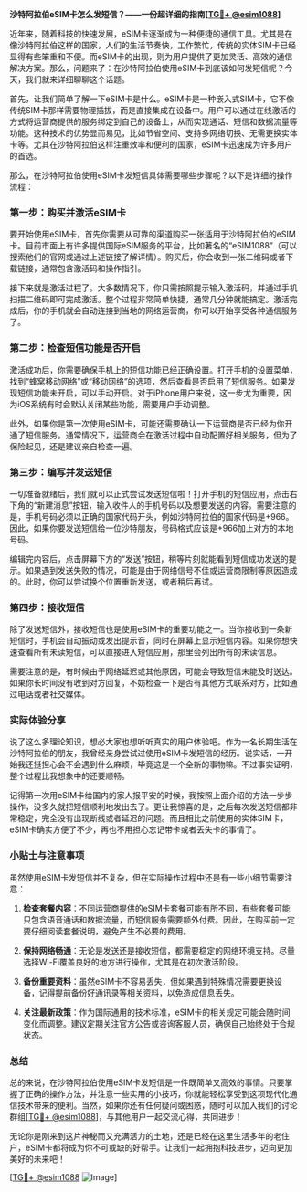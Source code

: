 **沙特阿拉伯eSIM卡怎么发短信？——一份超详细的指南[[TG💪+ @esim1088](https://t.me/s/esim1088)]**

近年来，随着科技的快速发展，eSIM卡逐渐成为一种便捷的通信工具。尤其是在像沙特阿拉伯这样的国家，人们的生活节奏快，工作繁忙，传统的实体SIM卡已经显得有些笨重和不便。而eSIM卡的出现，则为用户提供了更加灵活、高效的通信解决方案。那么，问题来了：在沙特阿拉伯使用eSIM卡到底该如何发短信呢？今天，我们就来详细聊聊这个话题。

首先，让我们简单了解一下eSIM卡是什么。eSIM卡是一种嵌入式SIM卡，它不像传统SIM卡那样需要物理插拔，而是直接集成在设备中。用户可以通过在线激活的方式将运营商提供的服务绑定到自己的设备上，从而实现通话、短信和数据流量等功能。这种技术的优势显而易见，比如节省空间、支持多网络切换、无需更换实体卡等。尤其在沙特阿拉伯这样注重效率和便利的国家，eSIM卡迅速成为许多用户的首选。

那么，在沙特阿拉伯使用eSIM卡发短信具体需要哪些步骤呢？以下是详细的操作流程：

### 第一步：购买并激活eSIM卡

要开始使用eSIM卡，首先你需要从可靠的渠道购买一张适用于沙特阿拉伯的eSIM卡。目前市面上有许多提供国际eSIM服务的平台，比如著名的“eSIM1088”（可以搜索他们的官网或通过上述链接了解详情）。购买后，你会收到一张二维码或者下载链接，通常包含激活码和操作指引。

接下来就是激活过程了。大多数情况下，你只需按照提示输入激活码，并通过手机扫描二维码即可完成激活。整个过程非常简单快捷，通常几分钟就能搞定。激活完成后，你的手机就会自动连接到当地的网络运营商，你可以开始享受各种通信服务了。

### 第二步：检查短信功能是否开启

激活成功后，你需要确保手机上的短信功能已经正确设置。打开手机的设置菜单，找到“蜂窝移动网络”或“移动网络”的选项，然后查看是否启用了短信服务。如果发现短信功能未开启，可以手动开启。对于iPhone用户来说，这一步尤为重要，因为iOS系统有时会默认关闭某些功能，需要用户手动调整。

此外，如果你是第一次使用eSIM卡，可能还需要确认一下运营商是否已经为你开通了短信服务。通常情况下，运营商会在激活过程中自动配置好相关服务，但为了保险起见，还是建议亲自检查一遍。

### 第三步：编写并发送短信

一切准备就绪后，我们就可以正式尝试发送短信啦！打开手机的短信应用，点击右下角的“新建消息”按钮，输入收件人的手机号码以及想要发送的内容。需要注意的是，手机号码必须以正确的国家代码开头，例如沙特阿拉伯的国家代码是+966。因此，如果你要发送短信给一位沙特朋友，号码格式应该是+966加上对方的本地号码。

编辑完内容后，点击屏幕下方的“发送”按钮，稍等片刻就能看到短信成功发送的提示。如果遇到发送失败的情况，可能是由于网络信号不佳或运营商限制等原因造成的。此时，你可以尝试换个位置重新发送，或者稍后再试。

### 第四步：接收短信

除了发送短信外，接收短信也是使用eSIM卡的重要功能之一。当你接收到一条新短信时，手机会自动振动或发出提示音，同时在屏幕上显示短信内容。如果你想快速查看所有未读短信，可以直接进入短信应用，那里会列出所有的未读信息。

需要注意的是，有时候由于网络延迟或其他原因，可能会导致短信未能及时送达。如果你长时间没有收到对方回复，不妨检查一下是否有其他方式联系对方，比如通过电话或者社交媒体。

### 实际体验分享

说了这么多理论知识，想必大家也想听听真实的用户体验吧。作为一名长期生活在沙特阿拉伯的朋友，我曾经亲身尝试过使用eSIM卡发短信的经历。说实话，一开始我还挺担心会不会遇到什么麻烦，毕竟这是一个全新的事物嘛。不过事实证明，整个过程比我想象中的还要顺畅。

记得第一次用eSIM卡给国内的家人报平安的时候，我按照上面介绍的方法一步步操作，没多久就把短信顺利地发出去了。更让我惊喜的是，之后每次发送短信都非常稳定，完全没有出现断线或者延迟的问题。而且相比之前使用的实体SIM卡，eSIM卡确实方便了不少，再也不用担心忘记带卡或者丢失卡的事情了。

### 小贴士与注意事项

虽然使用eSIM卡发短信并不复杂，但在实际操作过程中还是有一些小细节需要注意：

1. **检查套餐内容**：不同运营商提供的eSIM卡套餐可能有所不同，有些套餐可能只包含语音通话和数据流量，而短信服务需要额外付费。因此，在购买前一定要仔细阅读套餐说明，避免产生不必要的费用。
   
2. **保持网络畅通**：无论是发送还是接收短信，都需要稳定的网络环境支持。尽量选择Wi-Fi覆盖良好的地方进行操作，尤其是在初次激活阶段。

3. **备份重要资料**：虽然eSIM卡不容易丢失，但如果遇到特殊情况需要更换设备，记得提前备份好通讯录等相关资料，以免造成信息丢失。

4. **关注最新政策**：作为国际通用的技术标准，eSIM卡的相关规定可能会随时间变化而调整。建议定期关注官方公告或咨询客服人员，确保自己始终处于合规状态。

### 总结

总的来说，在沙特阿拉伯使用eSIM卡发短信是一件既简单又高效的事情。只要掌握了正确的操作方法，并注意一些实用的小技巧，你就能轻松享受到这项现代化通信技术带来的便利。当然，如果你还有任何疑问或困惑，随时可以加入我们的讨论群组[[TG💪+ @esim1088](https://t.me/s/esim1088)]，与其他用户一起交流心得，共同进步！

无论你是刚来到这片神秘而又充满活力的土地，还是已经在这里生活多年的老住户，eSIM卡都将成为你不可或缺的好帮手。让我们一起拥抱科技进步，迈向更加美好的未来吧！

[[TG💪+ @esim1088](https://t.me/s/esim1088) ![Image](https://i.postimg.cc/4NQfJmqS/Snipaste-2025-05-13-00-14-12.png)]